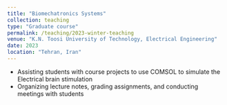 ```yaml
---
title: "Biomechatronics Systems"
collection: teaching
type: "Graduate course"
permalink: /teaching/2023-winter-teaching
venue: "K.N. Toosi University of Technology, Electrical Engineering"
date: 2023
location: "Tehran, Iran"
---
```


* Assisting students with course projects to use COMSOL to simulate the Electrical brain stimulation
* Organizing lecture notes, grading assignments, and conducting meetings with students
